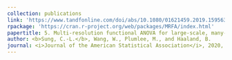 ```yaml
---
collection: publications
link: 'https://www.tandfonline.com/doi/abs/10.1080/01621459.2019.1595630?journalCode=uasa20'
rpackage: 'https://cran.r-project.org/web/packages/MRFA/index.html'
papertitle: 5. Multi-resolution functional ANOVA for large-scale, many-input computer experiments.
author: <b>Sung, C.-L.</b>, Wang, W., Plumlee, M., and Haaland, B.
journal: <i>Journal of the American Statistical Association</i>, 2020, 115(530), 908-919.
---
```


